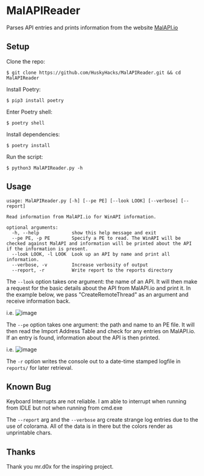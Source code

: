 # MalAPIReader
Parses API entries and prints information from the website [MalAPI.io](https://malapi.io/)

## Setup
Clone the repo:
```
$ git clone https://github.com/HuskyHacks/MalAPIReader.git && cd MalAPIReader
```
Install Poetry:
```
$ pip3 install poetry
```
Enter Poetry shell:
```
$ poetry shell
```
Install dependencies:
```
$ poetry install
```
Run the script:
```
$ python3 MalAPIReader.py -h
```
## Usage
``` 
usage: MalAPIReader.py [-h] [--pe PE] [--look LOOK] [--verbose] [--report]

Read information from MalAPI.io for WinAPI information.

optional arguments:
  -h, --help            show this help message and exit
  --pe PE, -p PE        Specify a PE to read. The WinAPI will be checked against MalAPI and information will be printed about the API if the information is present.
  --look LOOK, -l LOOK  Look up an API by name and print all information.
  --verbose, -v         Increase verbosity of output
  --report, -r          Write report to the reports directory
```
  
  The `--look` option takes one argument: the name of an API. It will then make a request for the basic details about the API from MalAPI.io and print it. In the example below, we pass "CreateRemoteThread" as an argument and receive information back.

i.e.
![image](https://user-images.githubusercontent.com/57866415/148666662-eb041406-cac1-4be5-a9e6-8c2d60ad48d3.png)


  The `--pe` option takes one argument: the path and name to an PE file. It will then read the Import Address Table and check for any entries on MalAPI.io. If an entry is found, information about the API is then printed.

i.e.
![image](https://user-images.githubusercontent.com/57866415/148666678-c77f549f-c74c-443f-b850-d0cab4c2b7d8.png)

The `-r` option writes the console out to a date-time stamped logfile in `reports/` for later retrieval.

## Known Bug
Keyboard Interrupts are not reliable. I am able to interrupt when running from IDLE but not when running from cmd.exe

The `--report` arg and the `--verbose` arg create strange log entries due to the use of colorama. All of the data is in there but the colors render as unprintable chars.

## Thanks
Thank you mr.d0x for the inspiring project.
